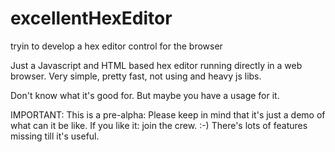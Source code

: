 excellentHexEditor
==================

tryin to develop a hex editor control for the browser

Just a Javascript and HTML based hex editor running directly in a web browser. Very simple, pretty fast, not using and heavy js libs.

Don't know what it's good for. But maybe you have a usage for it.

IMPORTANT:
This is a pre-alpha: Please keep in mind that it's just a demo of what can it be like. If you like it: join the crew. :-) There's lots of features missing till it's useful.
